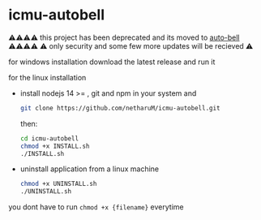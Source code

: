 # icmu-autobell

⚠⚠⚠⚠ this project has been deprecated and its moved to [auto-bell](https://github.com/netharuM/auto-bell) ⚠⚠⚠⚠
⚠ only security and some few more updates will be recieved ⚠

for windows installation
download the latest release and run it

for the linux installation

- install nodejs 14 >= , git and npm in your system
    and

    ```bash
    git clone https://github.com/netharuM/icmu-autobell.git
    ```

    then:

    ```bash
    cd icmu-autobell
    chmod +x INSTALL.sh
    ./INSTALL.sh
    ```

- uninstall application from a linux machine

    ```bash
    chmod +x UNINSTALL.sh
    ./UNINSTALL.sh
    ```

you dont have to run ```chmod +x {filename}``` everytime

